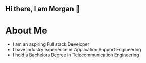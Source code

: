 ## Hi there, I am Morgan 👋

# About Me
- I am an aspiring Full stack Developer
- I have industry experience in Application Support Engineering
- I hold a Bachelors Degree in Telecommunication Engineering

